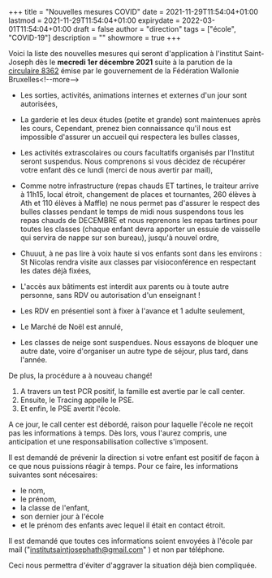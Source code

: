 +++
title       = "Nouvelles mesures COVID"
date        = 2021-11-29T11:54:04+01:00
lastmod     = 2021-11-29T11:54:04+01:00
expirydate  = 2022-03-01T11:54:04+01:00
draft       = false
author      = "direction"
tags        = ["école", "COVID-19"]
description = ""
showmore    = true
+++

Voici la liste des nouvelles mesures qui seront d'application à l'institut Saint-Joseph dès le **mecredi 1er décembre 2021** suite à la parution de la [circulaire 8362](http://www.enseignement.be/upload/circulaires/000000000003/FWB%20-%20Circulaire%208362%20(8617_20211127_102555).pdf) émise par le gouvernement de la Fédération Wallonie Bruxelles<!--more-->

* Les sorties, activités, animations internes et externes d'un jour sont autorisées,

* La garderie et les deux études (petite et grande) sont maintenues après les cours, Cependant, prenez bien connaissance qu'il nous est impossible d'assurer un accueil qui respectera les bulles classes,

* Les activités extrascolaires ou cours facultatifs organisés par l'Institut seront suspendus. Nous comprenons si vous décidez de récupérer votre enfant dès ce lundi (merci de nous avertir par mail),
* Comme notre infrastructure (repas chauds ET tartines, le traiteur arrive à 11h15, local étroit, changement de places et tournantes, 260 élèves à Ath et 110 élèves à Maffle) ne nous permet pas d'assurer le respect des bulles classes pendant le temps de midi nous suspendons tous les repas chauds de DECEMBRE et nous reprenons les repas tartines pour toutes les classes (chaque enfant devra apporter un essuie de vaisselle qui servira de nappe sur son bureau), jusqu'à nouvel ordre,
* Chuuut, à ne pas lire à voix haute si vos enfants sont dans les environs : St Nicolas rendra visite aux classes par visioconférence en respectant les dates déjà fixées,
* L'accès aux bâtiments est interdit aux parents ou à toute autre personne, sans RDV ou autorisation d'un enseignant !
* Les RDV en présentiel sont à fixer à l'avance et 1 adulte seulement,
* Le Marché de Noël est annulé,
* Les classes de neige sont suspendues. Nous essayons de bloquer une autre date, voire d'organiser un autre type de séjour, plus tard, dans l'année.

De plus, la procédure a à nouveau changé!

1. A travers un test PCR positif, la famille est avertie par le call center.
2. Ensuite, le Tracing appelle le PSE.
3. Et enfin, le PSE avertit l'école.

A ce jour, le call center est débordé, raison pour laquelle l'école ne reçoit pas les informations à temps.  Dès lors, vous l'aurez compris, une anticipation et une responsabilisation collective s'imposent.

Il est demandé de prévenir la direction si votre enfant est positif de façon à ce que nous puissions réagir à temps. Pour ce faire, les informations suivantes sont nécesaires:

* le nom,
* le prénom,
* la classe de l'enfant,
* son dernier jour à l'école
* et le prénom des enfants avec lequel il était en contact étroit.

Il est demandé que toutes ces informations soient envoyées à l'école par mail ("institutsaintjosephath@gmail.com" )  et non par téléphone.

Ceci nous permettra d'éviter d'aggraver la situation déjà bien compliquée.
